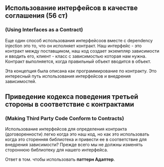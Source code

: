 ## Использование интерфейсов в качестве соглашения (56 ст)
### (Using Interfaces as a Contract)

Еще один способ использования интерфейсоов вместе с dependency injection это то, что он исполняет контракт.
Наш интерфейс - это контракт между поставщиком, наш код создает экземпляр зависимости и вводить его, 
клиент - класс с зависимостью которая нам нужна. Контракт выполняется, когда правильный объект вводится в объект.

Эта концепция была описана как программирование по контракту. Это интересный путь использования интерфейсов и внедрения зависимостей.

## Приведение кодекса поведения третьей стороны в соответствие с контрактами
### (Making Third Party Code Conform to Contracts)

Использование интерфейсов для определения контракта (договоренности) легко когда это наш код, но как это использовать 
когда это сторенняя библиотека и привести ее в соответствие для внедрения зависимости? Прежде всего мы не должны изменять 
стороннюю библиотеку для нашего интерфейса. 

Ответ в том. чтобы использовать **паттерн Адаптер**.